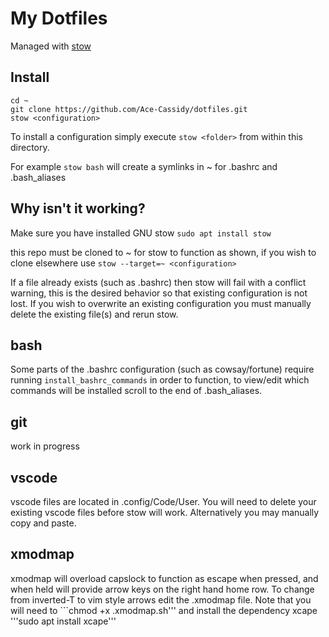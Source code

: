 # My Dotfiles

Managed with [stow](https://www.gnu.org/software/stow/)

## Install

```
cd ~
git clone https://github.com/Ace-Cassidy/dotfiles.git
stow <configuration>
```

To install a configuration simply execute ```stow <folder>``` from within this directory. 

For example ```stow bash``` will create a symlinks in ~ for .bashrc and .bash_aliases

## Why isn't it working?

Make sure you have installed GNU stow ```sudo apt install stow```

this repo must be cloned to ~ for stow to function as shown, if you wish to clone elsewhere use ```stow --target=~ <configuration>```

If a file already exists (such as .bashrc) then stow will fail with a conflict warning, this is the desired behavior so that existing configuration is not lost. If you wish to overwrite an existing configuration you must manually delete the existing file(s) and rerun stow.

## bash

Some parts of the .bashrc configuration (such as cowsay/fortune) require running ```install_bashrc_commands``` in order to function, to view/edit which commands will be installed scroll to the end of .bash_aliases.

## git

work in progress

## vscode

vscode files are located in .config/Code/User. You will need to delete your existing vscode files before stow will work. Alternatively you may manually copy and paste.

## xmodmap

xmodmap will overload capslock to function as escape when pressed, and when held will provide arrow keys on the right hand home row. To change from inverted-T to vim style arrows edit the .xmodmap file. Note that you will need to ```chmod +x .xmodmap.sh''' and install the dependency xcape '''sudo apt install xcape'''
